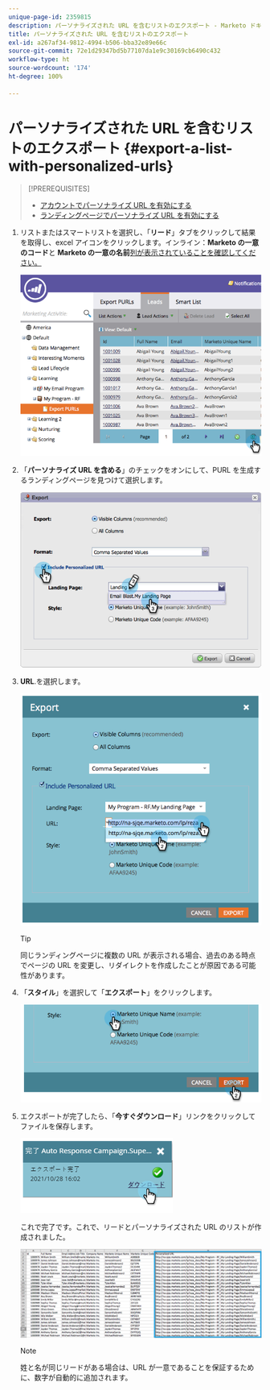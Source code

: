 ```yaml
---
unique-page-id: 2359815
description: パーソナライズされた URL を含むリストのエクスポート - Marketo ドキュメント - 製品ドキュメント
title: パーソナライズされた URL を含むリストのエクスポート
exl-id: a267af34-9812-4994-b506-bba32e89e66c
source-git-commit: 72e1d29347bd5b77107da1e9c30169cb6490c432
workflow-type: ht
source-wordcount: '174'
ht-degree: 100%

---
```


# パーソナライズされた URL を含むリストのエクスポート {#export-a-list-with-personalized-urls}

>[!PREREQUISITES]
>
>* [アカウントでパーソナライズ URL を有効にする](/help/marketo/product-docs/demand-generation/landing-pages/personalizing-landing-pages/enable-personalized-urls-for-your-account.md)
>* [ランディングページでパーソナライズ URL を有効にする](/help/marketo/product-docs/demand-generation/landing-pages/personalizing-landing-pages/enable-personalized-urls-for-a-landing-page.md)


1. リストまたはスマートリストを選択し、「**リード**」タブをクリックして結果を取得し、excel アイコンをクリックします。インライン：**Marketo の一意のコード**&#x200B;と **Marketo の一意の名前**[列が表示されていることを確認してください。](/help/marketo/product-docs/core-marketo-concepts/smart-lists-and-static-lists/using-smart-lists/create-and-change-views-for-lists-and-smart-list.md)

   ![](assets/image2014-9-25-11-3a10-3a43.png)

1. 「**パーソナライズ URL を含める**」のチェックをオンにして、PURL を生成するランディングページを見つけて選択します。

   ![](assets/image2014-9-18-13-3a36-3a42.png)

1. **URL**.を選択します。

   ![](assets/image2014-9-18-13-3a36-3a53.png)

   >[!TIP]
   >
   >同じランディングページに複数の URL が表示される場合、過去のある時点でページの URL を変更し、リダイレクトを作成したことが原因である可能性があります。

1. 「**スタイル**」を選択して「**エクスポート**」をクリックします。

   ![](assets/image2014-9-18-13-3a37-3a6.png)

1. エクスポートが完了したら、「**今すぐダウンロード**」リンクをクリックしてファイルを保存します。

   ![](assets/image2014-9-18-13-3a37-3a27.png)

   これで完了です。これで、リードとパーソナライズされた URL のリストが作成されました。

   ![](assets/image2014-9-18-13-3a37-3a36.png)

   >[!NOTE]
   >
   >姓と名が同じリードがある場合は、URL が一意であることを保証するために、数字が自動的に追加されます。
